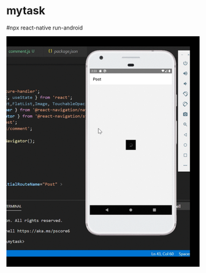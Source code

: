 # mytask
#npx react-native run-android

![](https://github.com/tripathi789308/mytask/blob/main/ezgif.com-gif-maker.gif)


